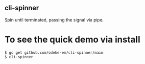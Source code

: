 ## cli-spinner

Spin until terminated, passing the signal via pipe.


To see the quick demo via install
====

```shell
$ go get github.com/odeke-em/cli-spinner/main
$ cli-spinner
```
